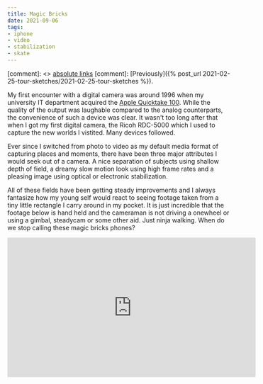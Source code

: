 ```yaml
---
title: Magic Bricks
date: 2021-09-06
tags:
- iphone
- video
- stabilization
- skate
---
```


[comment]: <> <a href="{{ site.url }}{{ page.url }}">absolute links</a>
[comment]: [Previously]({% post_url 2021-02-25-tour-sketches/2021-02-25-tour-sketches %}).

My first encounter with a digital camera was around 1996 when my university IT department acquired the [Apple Quicktake 100](https://en.wikipedia.org/wiki/Apple_QuickTake). While the quality of the output was laughable compared to the analog counterparts, the convenience of such a device was clear. It wasn't too long after that when I got my first digital camera, the Ricoh RDC-5000 which I used to capture the new worlds I vistited. Many devices followed.

Ever since I switched from photo to video as my default media format of capturing places and moments, there have been three major attributes I would seek out of a camera. A nice separation of subjects using shallow depth of field, a dreamy slow motion look using high frame rates and a pleasing image using optical or electronic stabilization.

All of these fields have been getting steady improvements and I always fantasize how my young self would react to seeing footage taken from a tiny little rectangle I carry around in my pocket. 
It is just incredible that the footage below is hand held and the cameraman is not driving a onewheel or using a gimbal, steadycam or some other aid. Just ninja walking. When do we stop calling these magic bricks phones?

<!-- vimeo is a racket
<iframe src="https://player.vimeo.com/video/598486554?h=0280aa9489" width="640" height="360" frameborder="0" allow="autoplay; fullscreen; picture-in-picture" allowfullscreen></iframe>
<p><small><a href="https://vimeo.com/598486554">Skate Your Name: Patrik</a> from <a href="https://vimeo.com/jimmacfx">jimmac</a> on <a href="https://vimeo.com">Vimeo</a>. Music arranged on <a href="https://polyend.com/tracker/">Polyend Tracker</a>.</small></p>
-->

<iframe width="560" height="315" src="https://www.youtube.com/embed/Kg9hSbVFzSk?si=Ocz2lBBKqQpfHRJt" title="YouTube video player" frameborder="0" allow="accelerometer; autoplay; clipboard-write; encrypted-media; gyroscope; picture-in-picture; web-share" referrerpolicy="strict-origin-when-cross-origin" allowfullscreen></iframe>